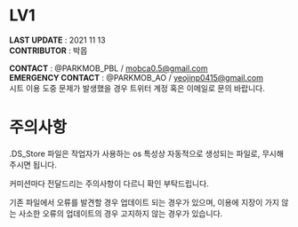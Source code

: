 # LV1

**LAST UPDATE** : 2021 11 13  
**CONTRIBUTOR** : 박몹

**CONTACT** : @PARKMOB_PBL / mobca0.5@gmail.com  
**EMERGENCY CONTACT** : @PARKMOB_AO / yeojinp0415@gmail.com  
시트 이용 도중 문제가 발생했을 경우 트위터 계정 혹은 이메일로 문의 바랍니다.

# 주의사항

.DS_Store 파일은 작업자가 사용하는 os 특성상 자동적으로 생성되는 파일로, 무시해주시면 됩니다.

커미션마다 전달드리는 주의사항이 다르니 확인 부탁드립니다.

기존 파일에서 오류를 발견할 경우 업데이트 되는 경우가 있으며, 이용에 지장이 가지 않는 사소한 오류의 업데이트의 경우 고지하지 않는 경우가 있습니다.
